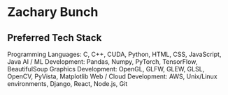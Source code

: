 # Zachary Bunch

## Preferred Tech Stack
Programming Languages: C, C++, CUDA, Python, HTML, CSS, JavaScript, Java 
AI / ML Development:  Pandas, Numpy, PyTorch, TensorFlow, BeautifulSoup
Graphics Development: OpenGL, GLFW, GLEW, GLSL, OpenCV, PyVista, Matplotlib
Web / Cloud Development: AWS, Unix/Linux environments, Django, React, Node.js, Git


